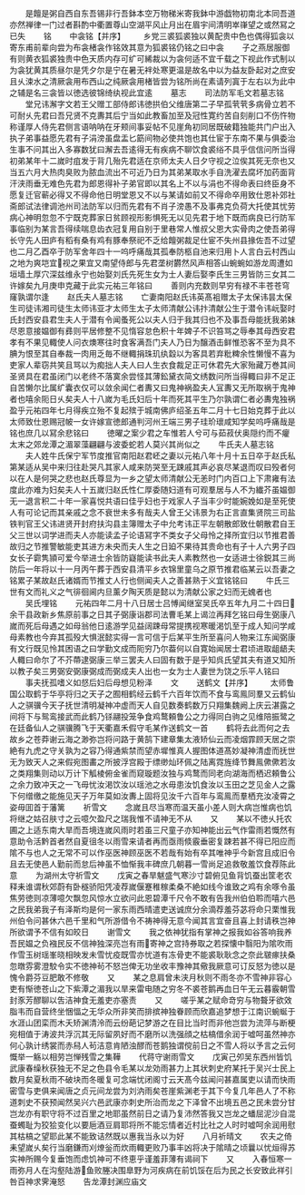 <!-- { "loadSidebar": true } -->
　　是饘是粥自西自东吾锡非行吾鉢本空万物稊米寄我鉢中游戯物初南北本同吾道亦然禅律一门过者斟酌中衢置尊山空湖平风止月出在眉宇间清明崒嵂望之或然冩之已失
　　铭
　　中衾铭【并序】
　　乡党三裘狐裘独以黄配贵中色也偶得狐衾以寄东甫前辈向尝为布衾楮衾作铭效其意为狐裘铭仍铭之曰中衾
　　子之燕居服御有则黄衣狐裘独贵中色天质内存可纩可絺裁以为衾何适不宜千载之下视此作式制以为衾犹黄其质昼尔是凭夕尔是宁在暑无袢处寒更温是故名中以为益友卧起对之庶安且乆涑水之清厥衾用布西山之纯厥衾用楮皆尝为铭所尚在素请列寘于左右以为此中之辅是名三衾皆以徳选彼锦绮纨视此宜逺
　　墓志
　　司法防军毛文若墓志铭
　　堂兄讳澥字文若王父赠工部侍郎讳徳拱伯父维唐第二子早孤茕茕多病骨立若不可耐乆先君曰吾兄贤不克夀其后宁当如此教畜加至及冠性寛约苦自刻削口不伤忤物称谨厚人侍先君侧言语呐呐在牙颊间事妥帖不见崖角初同居既破籍独能共门户出入执子弟事益愿先君有子涓滂虽盘盂匕筯间物必使共饱也其仕宦于东南不果与俱委治生事不问其出入多寡数犹曰澥去吾逺得无有疾病不聊饮食裘绤不具乎信信问所当得初弟某年十二嵗时疽发于背几殆先君适在京师太夫人日夕守视之泣俟其死无奈也又当五六月大热肉臭败为脓血流出不可近乃日为其弟某取水手自洗濯去腐坏加药面背汗浃雨垂无难色先君为郎恩得补子弟官即以其名上不以与涓也不得命表曰终臣身不愿复迁官蕲必得又不得命他日明堂恩又不以与某请如前又不得命卒用致仕恩补郊社斋郎试法律调池州司法防军以归而先君有不肖子滂愚不及事弗克负荷大托使其忧劳病心神明忽忽不宁既克葬家日贫顾视形影惧死无以见先君于地下既而病良已行防军事临别为某言吾得续喘息齿衣冠复用自别于里巷常人惟叔父恩大实骨肉之使吾弟得长守先人田庐有稻有桑有鸡有豚奉祭祀不乏给饘粥裁足仕宦不失州县掾佐吾不过望也二月乙酉卒于防军舍年四十一呜呼痛哉其孤奉防柩自池来归用卜人言白云村西山之地为爽垲宜视之果宜又南望侍郎与先君垄树欝然风声相答山蜿蜿如游龙周遭如垣墙土厚穴深兹维永宁也始娶刘氏先死生女为士人妻后娶李氏生三男皆防三女其二许嫁矣九月庚申克藏于此实元祐三年铭曰
　　善则内充数则早穷有禄不丰苍苍穹窿孰谓尔逢
　　赵氏夫人墓志铭
　　亡妻南阳赵氏讳英髙袓赠太子太保讳昙太保生司徒讳湘司徒生太师讳亚才太师生太子太师清献公讳抃清献公生于潜令讳岏娶时氏封西安县君生夫人于潜有令闻蚤死公以夫人归于我其归也不及事吾母能抚我弟妹尽恩意接媪御有彞则平居修整不见惰容怠色积十年婢子不识笞骂之辱奉其母西安君孝有不果见輙使人问衣燠寒往时食客满吾门夫人乃日为醸酒击鲜惟恐客不至为具不腆为恨至其自奉裁一肉用乏毎不继輙捐珠玑纨縠以为客具若弃粃粺余性懒慢不喜为吏家人辈窃共笑且骂以为痴拙人夫人曰人生衣食裁足正可休君先大家殆藏万巻其间圣贤具在君虽闭门以老终不落寞余尝怪其薄鈆黛衣简文绣数问所当得輙曰非不足正自苦懒尔比属纩囊衣仅可以敛余闻仁者夀又曰鬼神祸盈夫人冝夀又无所取祸于鬼神者也嘻余阨日乆矣夫人十八嵗为毛氏妇后十年而死其平生乃尔孰谓仁者必夀鬼独祸盈乎元祐四年七月得疾立殆不复起殡于城南佛庐绍圣五年二月十七日始克葬于此以太师致仕恩赐冠帔一女许嫁宣徳郎通判河州王端三男子珪玠瓌咸知学矣呜呼痛哉是铭也庶几以冩余悲铭曰
　　徳曜之案少君之车惟若人兮可与茹菽伏奥隠约而不癯太末之郊龙潭之湄翠藻翩翩与波委蛇若人莫兴其尚似之
　　牛氏夫人墓志铭
　　夫人姓牛氏保宁军节度推官南阳赵君岯之妻以元祐八年十月十五日卒于赵氏私第某适从吴中来归往赴哭凡其家人咸来防哭至无踈戚其声必哀尽某退而叹曰殁者何以在人是何哭之悲也赵氏尊显为一乡之望太师清献公无恙时门内百口上下肃雍有法度此亦难为妇矣夫人十五嵗归赵氏性仁厚委随妇道有可观羣居与人不为纎芥虽媪御无一退言积二十年一家喜悦共语曰佳乎妇也于戏家人子当丰少时能婉娩如是至死使人有可论记而其亲戚之念不衰世未多有哉夫人曾王父讳景为右正言直集贤院三司盐铁判官王父讳进贤开封府扶沟县主簿赠太子中允考讳正平左朝散郎致仕朝散君自王父三世以词学进而夫人亦能读孟子论语冩字不类女子父母怜之择所宜归以节推君善故归之节推警敏能吏其进方未央而夫人生之日廹不果待其贵命也有子十人六男子四女长子霩隽頴可爱今举进士余皆防嶷能读书此夫人素教然也一女适进士徐鋭其三尚防后一年将以十一月丙午葬于西安县清平乡衣锦里童乌之原节推君临某云以吾妻之铭累子某故赵氏诸婿而节推丈人行也侧闻夫人之善甚熟于义宜铭铭曰
　　牛氏三世有文而礼义之气徘徊阃内旦薰夕陶天质是懿以为清献公家之妇而无媿者也
　　吴氏埋铭
　　元祐四年二月十八日居士吕愽闻继室吴氏卒五年九月二十四日余干县政新乡焦原前事之日其子弼康诣郡司法曹毛某上谒泣再拜乞铭曰母生弼康八嵗而死后母遇之如母翁他日逺游学见益阔踈母常提携视寒暖渇饥至于成人知问学咸母素教也今弃其孤殁大惧泯懿实得一言可信于后某平生所至喜问人物来江东闻弼康有文行既见怜其困语之曰学勤文成而阨穷乃尔葢何以自寛始闻居士君顷进取龃龉夫人輙曰命尔了不芥蔕逮弼康三举三罢夫人曰固有数于是乎知呉氏望其夫有道又知所以教子矣三男弼安弼康弼成而弼成夫人出也一女为士人妻世为饶之乐平人铭曰
　　事夫抚孤嗜义如惄后妇后母想见粉泽
　　文
　　送鹤文【并序】
　　太师鲁国公取鹤于华亭将归之天子之囿相鹤经云鹤千六百年饮而不食与鸾鳯同羣又云鹤仙人之骐骥今天子抚世清明凝神冲虚而天人自见数奏鹤数万只翔集魏阙上庆云湛露之间将下与鸳鸾接武而此鹤乃铩翮投笼争食鸡鹜頼鲁公之力得同白驹之见维陪振鹭之在廷备仙人之骐骥腾飞于天衢嘉禾假守毛某作送鹤文一首
　　鹤将去此而何之去故乡之苍莽谢云海之渺弥岂将问路于黄鹄下建章集太液矫仙云而凌烟霏顾天居之崇絶有九虎之守关孰为之容乃得通紫禁而望赤墀惟真人握图体道髙妙凝神清虚而抚世无为致天人之来假宛图畵之所披浮宫殿于缥缈灿环佩之陆离霓旌绛节舞鳯僛僛若汝之类翔集则动以万计下觚棱俯金雀而窥璇题汝独与鸡鹜而同老向湖海而栖迟頼鲁公之余力致冲天之一飞毋忧汝渇饮汝以瑶池之水毋患汝饥食汝以玉田之芝见金人之露下何缯缴之能施见天子万年莫如汝夀上固将见汝千六百年与鸾鳯而羣栖充汝凌霄之姿毋囬首于藩篱
　　祈雪文
　　念嵗且尽当寒而温天虽小差人则大病岂惟病也饥将继之姑召肤寸之云噫欠盈尺之瑞我惟不请神无不从
　　又
　　某以不徳乆托农圃之上适东南大旱而吾境连嵗风雨时若虽三尺童子亦知神能出云气作雷雨若慨然有意助令活黔首者然自夏徂冬以雨雪来请者再而亟雨倐霰垂密复踈若甚不得已阳应而隂不与也人之无常不可以作巫医神顾巫医不若哉有始有卒其唯神乎今新宫且成旧令且去无使邑人勤前而怠后神虽不恤惭我丰碑庶几朝暮一雪尚足追救敬羞饮食荐陈此意
　　为湖州太守祈雪文
　　戊寅之春旱魃盛气寒沙寸碧俯见鱼背饥蚕出筐老农释耒谁谓秋郊蔚有卧穟骄阳凭凌荐嵗偃蹇稚稼柔桑不絶如线今谁致之鸡有余啄令虽焦劳徳则凉薄噫欠飘忽风惊水立欲问此恩碧潭千尺令不敢有告我州伯伯聆而嘻六邑之民我弟我子有泽斯均是何一家东雨西晴遣吏送诚庶分余滴荐羞芬苾将命只栗惟我州伯令问甚休六邑千里和气所游借令不祷神得无意今闻其言宜奋且喜上封请秩岂神所欲谓予不信有如皎日
　　谢雪文
　　我之依神犹指有掌神之报我如谷答响我养吾民媪之负襁民反不信神独深亮岂有雨寄神之宫持券取之若探懐中翳阳为隂吹雨作雪玉树瑶峯晓相映发未雪忧疫既雪亦忧道有冻骨吏不能裘耿耿念之奈此皲瘃扶桑忽暾雰雾澄駮令实不徳神茍不怒岂俾无功坐收丰豫神其儆我厥意可订反怒为徳以是愧令爵芬豆肥敢不修敬
　　又
　　某之息肩曾未浃月秋则不雨冬亦不雪神非容心吏有惭徳苍山之下紫潭之湄我以旱来雷电随之穷冬不裘苍鹅再血日午无云暮霰朝雪封豕芳醪聊以吿洁神食无羞吏亦塞责
　　又
　　嗟乎某之赋命竒穷与物聱牙欲效脂韦而自营终坐悃愊之无华众所非笑而排摈神独眷顾而欣嘉追梦想于江南识蜿蜒于水涯山团栾而木夭矫渊清泠而云纷葩记梦游之在目比当时而非他岂尝为流萍与断梗宛相值于涛波共浮沉其无际留夙好而不磨所以洗强顔之枯槁借余润于嘘呵虽然神亦何心孰计绣裳而赤舄人茍洁意肯陋浊醪而苍鹅独谓傥前日之不雪人将以予言之云何慨举一觞以相劳岂惮残雪之集鞾
　　代蒋守谢雨雪文
　　戊寅己夘吴东西州皆饥武康春缲秋获独无不足之色县令毛某以龙効雨甚力上其状刺史府某托于吴兴士民上数月矣夏秋雨不破块而冬暖复可念端忧闭阁寸云天髙今兹闻问甚嘉属吏以请而快雨密雪与吏俱来闻唐之贞元间龙尝为刘汭雨矣苍崖紫渊老于其下今复几年邑人了不称道刺史不获预闻然吴兴六邑武康亦刺史所治而龙之下泽曾不出境五邑之民未尝分甘岂龙亦有职守将不过百里之地耶虽然前日之请乃复沛然答我又岂龙之蟠屈泥沙自混蚕蠋耻为狡狯变化以要巵酒豆肩耶将所不能忘情者近村比社之人时时嘘呵余润用慰其枯槁之望耶此某不能致诘然既以惠我当永以为好
　　八月祈晴文
　　农夫之倚耒望嵗乆矣行当磨鎌而刈燎釡而炊雨輙更败乃事丰凶将决于隂晴之顷曩以忧烜得苏实神所赐今复垂饱而虑饥神可不终恵乎谨羞菲薄有谒祠下
　　又
　　入春恒寒一雨弥月人在沟壑陆游鱼败塍决围臯野为河疾病在前饥馁在后为民之长安致此祥引咎百神求霁淹怒
　　告龙潭封渊应庙文

